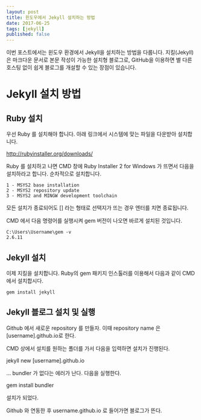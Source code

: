 ```yaml
---
layout: post  
title: 윈도우에서 Jekyll 설치하는 방법  
date: 2017-06-25  
tags: [jekyll]  
published: false
---
```


이번 포스트에서는 윈도우 환경에서 Jekyll을 설치하는 방법을 다룹니다. 지킬(Jekyll)은 마크다운 문서로 본문 작성이 가능한 설치형 블로그로, GitHub을 이용하면 별 다른 호스팅 없이 쉽게 블로그를 개설할 수 있는 장점이 있습니다.


# Jekyll 설치 방법


## Ruby 설치

우선 Ruby 를 설치해야 합니다. 아래 링크에서 시스템에 맞는 파일을 다운받아 설치합니다.

http://rubyinstaller.org/downloads/


Ruby 를 설치하고 나면 CMD 창에 Ruby Installer 2 for Windows 가 뜨면서 다음을 설치하라고 합니다. 순차적으로 설치합니다.

```
1 - MSYS2 base installation
2 - MSYS2 repository update
3 - MSYS2 and MINGW development toolchain
```

모든 설치가 종료되어도 [] 라는 형태로 선택지가 뜨는 경우 엔터를 치면 종료됩니다.


CMD 에서 다음 명령어를 실행시켜 gem 버전이 나오면 바르게 설치된 것입니다.

```
C:\Users\Username\gem -v
2.6.11
```


## Jekyll 설치

이제 지킬을 설치합니다. Ruby의 gem 패키지 인스톨러를 이용해서 다음과 같이 CMD에서 설치합시다.

```
gem install jekyll
```


## Jekyll 블로그 설치 및 실행




Github 에서 새로운 repository 를 만들자.
이때 repository name 은 [username].github.io로 한다.


CMD 상에서 설치를 원하는 폴더를 가서 다음을 입력하면 설치가 진행된다.

jekyll new [username].github.io


... bundler 가 없다는 에러가 난다. 다음을 실행한다.

gem install bundler



설치가 되었다.

Github 와 연동한 후 username.github.io 로 들어가면 블로그가 뜬다.
